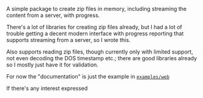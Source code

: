 A simple package to create zip files in memory, including streaming
the content from a server, with progress.

There's a lot of libraries for creating zip files already, but I had
a lot of trouble getting a decent modern interface with progress reporting
that supports streaming from a server, so I wrote this.

Also supports reading zip files, though currently only with limited support,
not even decoding the DOS timestamp etc.; there are good libraries already
so I mostly just have it for validation.

For now the "documentation" is just the example in [`examples/web`]()

If there's any interest expressed
